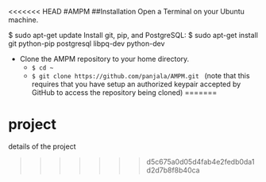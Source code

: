 <<<<<<< HEAD
#AMPM
##Installation
Open a Terminal on your Ubuntu machine.

 $ sudo apt-get update
  Install git, pip, and PostgreSQL: $ sudo apt-get install git python-pip postgresql libpq-dev python-dev

* Clone the AMPM repository to your home directory.
  * `$ cd ~`
  * `$ git clone https://github.com/panjala/AMPM.git
` (note that this requires that you have setup an authorized keypair accepted by GitHub to access the repository being cloned)
=======
# project
details of the project
>>>>>>> d5c675a0d05d4fab4e2fedb0da1d2d7b8f8b40ca

